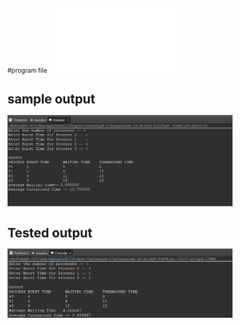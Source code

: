 #program file
![program file](FCFS.java)

# sample output
![programoutput](programoutput.png.jpeg)

# Tested output
![testedoutput](testedoutput.png.jpeg)
